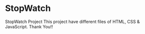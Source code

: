 # StopWatch
StopWatch Project
This project have different files of HTML, CSS & JavaScript.
Thank You!!
